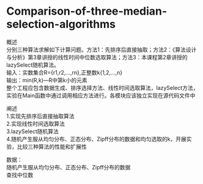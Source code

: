 # Comparison-of-three-median-selection-algorithms

概述  
分别三种算法求解如下计算问题。方法1：先排序后直接抽取；方法2：《算法设计与分析》第3章讲授的线性时间中位数选取算法；方法3：本课程第2章讲授的lazySelect随机算法。  
输入：实数集合R={r1,r2,…,rn},正整数k{1,2,…,n}  
输出：min(R,k)—R中第k小的元素  
整个工程应包含数据生成、排序选择方法、线性时间选取算法，lazySelect方法，实验在Main函数中通过调用相应方法进行。各模块应该独立实现在源代码文件中  

阐述  
1.实现先排序后直接抽取算法  
2.实现线性时间选取算法  
3.lazySelect随机算法  
4.随机产生服从均匀分布、正态分布、Zipff分布的数据和均匀选取的k，开展实验，比较三种算法的性能和扩展性  

数据：  
随机产生服从均匀分布、正态分布、Zipff分布的数据  
查找中位数
